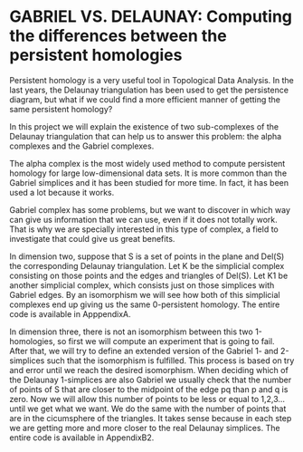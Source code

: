 # GABRIEL VS. DELAUNAY: Computing the differences between the persistent homologies
Persistent homology is a very useful tool in Topological  Data Analysis. In the last years, the Delaunay triangulation has been used to get the persistence diagram, but what if we could find a more efficient manner of getting the same persistent homology?

In this project we will explain the existence of two sub-complexes of the Delaunay triangulation that can help us to answer this problem: the alpha complexes and the Gabriel complexes.

The alpha complex is the most widely used method to compute persistent homology for large low-dimensional data sets. It is more common than the Gabriel simplices and it has been studied for more time. In fact, it has been used a lot because it works.  

Gabriel complex has some problems, but we want to discover in which way can give us information that we can use, even if it does not totally work. That is why we are specially interested in this type of complex, a field to investigate that could give us great benefits. 

In dimension two, suppose that S is a set of points in the plane and Del(S) the corresponding Delaunay triangulation. Let K be the simplicial complex consisting on those points and the edges and triangles of Del(S).
Let K1 be another simplicial complex, which consists just on those simplices with Gabriel edges. By an isomorphism we will see how both of this simplicial complexes end up giving us the same 0-persistent homology. The entire code is available in ApppendixA.

In dimension three, there is not an isomorphism between this two 1-homologies, so first we will compute an experiment that is going to fail. After that, we will try to define an extended version of the Gabriel 1- and 2-simplices such that the isomorphism is fulfilled.  This process is based on  try and error until we reach the desired isomorphism. When deciding which of the Delaunay 1-simplices are also Gabriel we usually check that the number of points of S that are closer to the midpoint of the edge pq than p and q is zero. Now we will allow this number of points to be less or equal to 1,2,3... until we get what we want. We do the same with the number of points that are in the cicumsphere of the triangles. It takes sense because in each step we are getting more and more closer to the real Delaunay simplices. The entire code is available in AppendixB2. 

